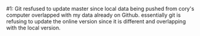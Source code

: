 #1: Git resfused to update master since local data being pushed from cory's computer overlapped with my data already on Github. essentially git is refusing to update the online version since it is different and overlapping with the local version.
